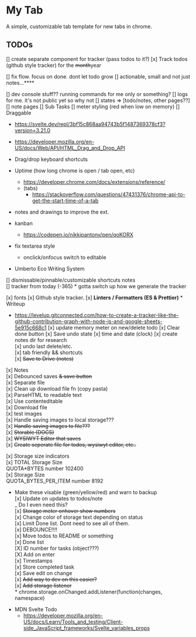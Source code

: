 # My Tab

A simple, customizable tab template for new tabs in chrome.

## TODOs

[] create separate component for tracker (pass todos to it?)
[x] Track todos (github style tracker) for the ~~month~~year

[] fix flow. focus on done. dont let todo grow
[] actionable, small and not just notes...\*\*\*\*

[] dev console stuff?? running commands for me only or something?
[] logs for me. it's not public yet so why not
[] states => [todo/notes, other pages??]
[] note pages
[] Sub Tasks
[] meter styling (red when low on memory)
[] Draggable

- https://svelte.dev/repl/3bf15c868aa94743b5f1487369378cf3?version=3.21.0
- https://developer.mozilla.org/en-US/docs/Web/API/HTML_Drag_and_Drop_API
- Drag/drop keyboard shortcuts

- Uptime (how long chrome is open / tab open, etc)

  - https://developer.chrome.com/docs/extensions/reference/
  - (tabs)
    - https://stackoverflow.com/questions/47431376/chrome-api-to-get-the-start-time-of-a-tab

- notes and drawings to improve the ext.

- kanban

  - https://codepen.io/nikkipantony/pen/qoKORX

- fix textarea style

  - onclick/onfocus switch to editable

- Umberto Eco Writing System

[] dismissable/pinnable/customizable shortcuts notes  
[] tracker from today (-365) \* gotta switch up how we generate the tracker

[x] fonts
[x] Github style tracker.
[x] **Linters / Formatters (ES & Prettier)** \* Writeup

- https://levelup.gitconnected.com/how-to-create-a-tracker-like-the-github-contribution-graph-with-node-js-and-google-sheets-5e915c668c1
  [x] update memory meter on new/delete todo
  [x] Clear done button
  [x] Save undo state
  [x] time and date (clock)
  [x] create notes dir for research  
  [x] undo last delete/etc.  
  [x] tab friendly && shortcuts  
  [x] ~~Save to Drive (notes)~~

[x] Notes  
 [x] Debounced saves ~~& save button~~  
 [x] Separate file  
 [x] Clean up download file fn (copy pasta)  
 [x] ParseHTML to readable text  
 [x] Use contenteditable  
 [x] Download file  
 [x] test images  
 [x] Handle saving images to local storage???  
 [x] ~~Handle saving images to file???~~  
 [x] ~~Storable (DOCS)~~  
 [x] ~~WYSIWYT Editor that saves~~  
 [x] ~~Create seperate file for todos, wysiwyt editor, etc..~~

[x] Storage size indicators  
 [x] TOTAL Storage Size  
 QUOTA\*BYTES number 102400  
 [x] Storage Size  
 QUOTA_BYTES_PER_ITEM number 8192

- Make these visable (green/yellow/red) and warn to backup  
   [x] Update on updates to todos/note  
   \_ Do I even need this?  
  [x] ~~Storage meter onhover show numbers~~  
  [x] Change color of storage text depending on status  
  [x] Limit Done list. Dont need to see all of them.  
  [x] DEBOUNCE!!!!  
  [x] Move todos to README or something  
  [x] Done list  
  [X] ID number for tasks (object???)  
  [X] Add on enter  
  [x] Timestamps  
  [x] Store completed task  
  [x] Save edit on change  
  [x] ~~Add way to dev on this easier?~~  
  [x] ~~Add storage listener~~  
   \* chrome.storage.onChanged.addListener(function(changes, namespace)

* MDN Svelte Todo
  - https://developer.mozilla.org/en-US/docs/Learn/Tools_and_testing/Client-side_JavaScript_frameworks/Svelte_variables_props
